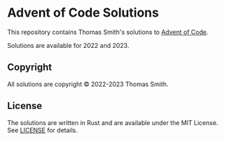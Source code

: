 # Advent of Code Solutions
This repository contains Thomas Smith's solutions to
[Advent of Code](https://adventofcode.com/).

Solutions are available for 2022 and 2023.

## Copyright
All solutions are copyright © 2022-2023 Thomas Smith.

## License
The solutions are written in Rust and are available under the MIT License. See
[LICENSE](./LICENSE) for details.
